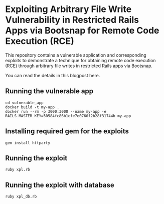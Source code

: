# Exploiting Arbitrary File Write Vulnerability in Restricted Rails Apps via Bootsnap for Remote Code Execution (RCE)

This repository contains a vulnerable application and corresponding exploits to demonstrate a technique for obtaining remote code execution (RCE) through arbitrary file writes in restricted Rails apps via Bootsnap.

You can read the details in this blogpost here.

## Running the vulnerable app

```
cd vulnerable_app
docker build -t my-app .
docker run --rm -p 3000:3000 --name my-app -e RAILS_MASTER_KEY=50584fc86b1efe7e0760f2b28f31744b my-app
```

## Installing required gem for the exploits

```
gem install httparty
```

## Running the exploit

```
ruby xpl.rb
```

## Running the exploit with database

```
ruby xpl_db.rb
```
